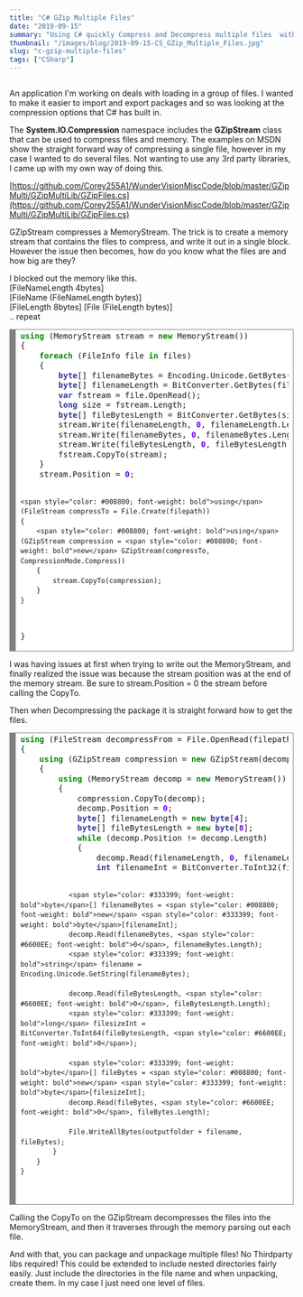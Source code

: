 ```yaml
---
title: "C# GZip Multiple Files"
date: "2019-09-15"
summary: "Using C# quickly Compress and Decompress multiple files  without the use of 3rd party libraries!"
thumbnail: "/images/blog/2019-09-15-CS_GZip_Multiple_Files.jpg"
slug: "c-gzip-multiple-files"
tags: ["CSharp"]
---
```

<p class="blog-img float-left md">
	<img src="/images/blog/Compression.jpg" alt="">
</p>
An application I'm working on deals with loading in a group of files. I wanted to make it easier to import and export packages and so was looking at the compression options that C# has built in.

The **System.IO.Compression** namespace includes the **GZipStream** class that can be used to compress files and memory. The examples on MSDN show the straight forward way of compressing a single file, however in my case I wanted to do several files. Not wanting to use any 3rd party libraries, I came up with my own way of doing this.

[https://github.com/Corey255A1/WunderVisionMiscCode/blob/master/GZipMulti/GZipMultiLib/GZipFiles.cs](https://github.com/Corey255A1/WunderVisionMiscCode/blob/master/GZipMulti/GZipMultiLib/GZipFiles.cs)

GZipStream compresses a MemoryStream. The trick is to create a memory stream that contains the files to compress, and write it out in a single block. However the issue then becomes, how do you know what the files are and how big are they?

I blocked out the memory like this.  
[FileNameLength 4bytes]  
[FileName (FileNameLength bytes)]  
[FileLength 8bytes] [File (FileLength bytes)]  
.. repeat  

<div style="background: #ffffff; overflow:auto;width:auto;border:solid gray;border-width:.1em .1em .1em .8em;padding:.2em .6em;"><pre style="margin: 0; line-height: 125%"><span style="color: #008800; font-weight: bold">using</span> (MemoryStream stream = <span style="color: #008800; font-weight: bold">new</span> MemoryStream())
{
	<span style="color: #008800; font-weight: bold">foreach</span> (FileInfo file <span style="color: #008800; font-weight: bold">in</span> files)
	{
		<span style="color: #333399; font-weight: bold">byte</span>[] filenameBytes = Encoding.Unicode.GetBytes(file.Name);
		<span style="color: #333399; font-weight: bold">byte</span>[] filenameLength = BitConverter.GetBytes(filenameBytes.Length);
		<span style="color: #333399; font-weight: bold">var</span> fstream = file.OpenRead();
		<span style="color: #333399; font-weight: bold">long</span> size = fstream.Length;
		<span style="color: #333399; font-weight: bold">byte</span>[] fileBytesLength = BitConverter.GetBytes(size);
		stream.Write(filenameLength, <span style="color: #6600EE; font-weight: bold">0</span>, filenameLength.Length);
		stream.Write(filenameBytes, <span style="color: #6600EE; font-weight: bold">0</span>, filenameBytes.Length);
		stream.Write(fileBytesLength, <span style="color: #6600EE; font-weight: bold">0</span>, fileBytesLength.Length);
		fstream.CopyTo(stream);
	}
	stream.Position = <span style="color: #6600EE; font-weight: bold">0</span>;

	<span style="color: #008800; font-weight: bold">using</span> (FileStream compressTo = File.Create(filepath))
	{
		<span style="color: #008800; font-weight: bold">using</span> (GZipStream compression = <span style="color: #008800; font-weight: bold">new</span> GZipStream(compressTo, CompressionMode.Compress))
		{
			stream.CopyTo(compression);
		}
	}
}
</pre></div>

I was having issues at first when trying to write out the MemoryStream, and finally realized the issue was because the stream position was at the end of the memory stream. Be sure to stream.Position = 0 the stream before calling the CopyTo. 

Then when Decompressing the package it is straight forward how to get the files. 

<div style="background: #ffffff; overflow:auto;width:auto;border:solid gray;border-width:.1em .1em .1em .8em;padding:.2em .6em;"><pre style="margin: 0; line-height: 125%"><span style="color: #008800; font-weight: bold">using</span> (FileStream decompressFrom = File.OpenRead(filepath))
{
	<span style="color: #008800; font-weight: bold">using</span> (GZipStream compression = <span style="color: #008800; font-weight: bold">new</span> GZipStream(decompressFrom, CompressionMode.Decompress))
	{
		<span style="color: #008800; font-weight: bold">using</span> (MemoryStream decomp = <span style="color: #008800; font-weight: bold">new</span> MemoryStream())
		{
			compression.CopyTo(decomp);
			decomp.Position = <span style="color: #6600EE; font-weight: bold">0</span>;
			<span style="color: #333399; font-weight: bold">byte</span>[] filenameLength = <span style="color: #008800; font-weight: bold">new</span> <span style="color: #333399; font-weight: bold">byte</span>[<span style="color: #6600EE; font-weight: bold">4</span>];
			<span style="color: #333399; font-weight: bold">byte</span>[] fileBytesLength = <span style="color: #008800; font-weight: bold">new</span> <span style="color: #333399; font-weight: bold">byte</span>[<span style="color: #6600EE; font-weight: bold">8</span>];
			<span style="color: #008800; font-weight: bold">while</span> (decomp.Position != decomp.Length)
			{
				decomp.Read(filenameLength, <span style="color: #6600EE; font-weight: bold">0</span>, filenameLength.Length);
				<span style="color: #333399; font-weight: bold">int</span> filenameInt = BitConverter.ToInt32(filenameLength, <span style="color: #6600EE; font-weight: bold">0</span>);

				<span style="color: #333399; font-weight: bold">byte</span>[] filenameBytes = <span style="color: #008800; font-weight: bold">new</span> <span style="color: #333399; font-weight: bold">byte</span>[filenameInt];
				decomp.Read(filenameBytes, <span style="color: #6600EE; font-weight: bold">0</span>, filenameBytes.Length);
				<span style="color: #333399; font-weight: bold">string</span> filename = Encoding.Unicode.GetString(filenameBytes);

				decomp.Read(fileBytesLength, <span style="color: #6600EE; font-weight: bold">0</span>, fileBytesLength.Length);
				<span style="color: #333399; font-weight: bold">long</span> filesizeInt = BitConverter.ToInt64(fileBytesLength, <span style="color: #6600EE; font-weight: bold">0</span>);

				<span style="color: #333399; font-weight: bold">byte</span>[] fileBytes = <span style="color: #008800; font-weight: bold">new</span> <span style="color: #333399; font-weight: bold">byte</span>[filesizeInt];
				decomp.Read(fileBytes, <span style="color: #6600EE; font-weight: bold">0</span>, fileBytes.Length);

				File.WriteAllBytes(outputfolder + filename, fileBytes);
			}
		}
	}
</pre></div>

Calling the CopyTo on the GZipStream decompresses the files into the MemoryStream, and then it traverses through the memory parsing out each file.

And with that, you can package and unpackage multiple files! No Thirdparty libs required! This could be extended to include nested directories fairly easily. Just include the directories in the file name and when unpacking, create them. In my case I just need one level of files.